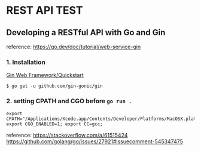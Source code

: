 # REST API TEST

## Developing a RESTful API with Go and Gin

reference: https://go.dev/doc/tutorial/web-service-gin

### 1. Installation

[Gin Web Framework/Quickstart](https://gin-gonic.com/docs/quickstart/)

```
$ go get -u github.com/gin-gonic/gin
```

### 2. setting CPATH and CGO before `go run . `

```
export CPATH="/Applications/Xcode.app/Contents/Developer/Platforms/MacOSX.platform/Developer/SDKs/MacOSX.sdk/usr/include/"
export CGO_ENABLED=1; export CC=gcc;
```

reference: <https://stackoverflow.com/a/61515424>
<https://github.com/golang/go/issues/27921#issuecomment-545347475>
